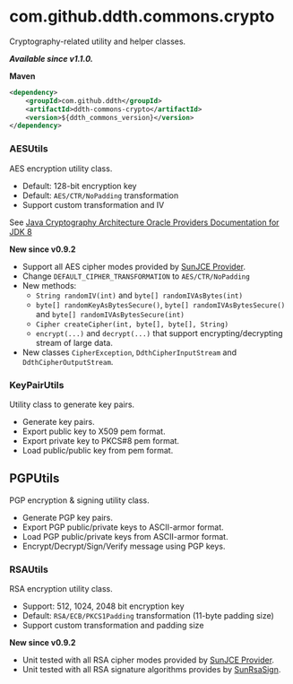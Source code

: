 # com.github.ddth.commons.crypto

Cryptography-related utility and helper classes.

_**Available since v1.1.0.**_

**Maven**

```xml
<dependency>
    <groupId>com.github.ddth</groupId>
    <artifactId>ddth-commons-crypto</artifactId>
    <version>${ddth_commons_version}</version>
</dependency>
```

### AESUtils

AES encryption utility class.

- Default: 128-bit encryption key
- Default: `AES/CTR/NoPadding` transformation
- Support custom transformation and IV

See [Java Cryptography Architecture Oracle Providers Documentation for JDK 8](https://docs.oracle.com/javase/8/docs/technotes/guides/security/SunProviders.html#cipherTable)

**New since v0.9.2**

- Support all AES cipher modes provided by [SunJCE Provider](https://docs.oracle.com/javase/8/docs/technotes/guides/security/SunProviders.html#cipherTable).
- Change `DEFAULT_CIPHER_TRANSFORMATION` to `AES/CTR/NoPadding`
- New methods:
  - `String randomIV(int)` and `byte[] randomIVAsBytes(int)`
  - `byte[] randomKeyAsBytesSecure()`, `byte[] randomIVAsBytesSecure()` and `byte[] randomIVAsBytesSecure(int)`
  - `Cipher createCipher(int, byte[], byte[], String)`
  - `encrypt(...)` and `decrypt(...)` that support encrypting/decrypting stream of large data.
- New classes `CipherException`, `DdthCipherInputStream` and  `DdthCipherOutputStream`.


### KeyPairUtils

Utility class to generate key pairs.

- Generate key pairs.
- Export public key to X509 pem format.
- Export private key to PKCS#8 pem format.
- Load public/public key from pem format.


## PGPUtils

PGP encryption & signing utility class.

- Generate PGP key pairs.
- Export PGP public/private keys to ASCII-armor format.
- Load PGP public/private keys from ASCII-armor format.
- Encrypt/Decrypt/Sign/Verify message using PGP keys.


### RSAUtils

RSA encryption utility class.

- Support: 512, 1024, 2048 bit encryption key
- Default: `RSA/ECB/PKCS1Padding` transformation (11-byte padding size)
- Support custom transformation and padding size

**New since v0.9.2**

- Unit tested with all RSA cipher modes provided by [SunJCE Provider](https://docs.oracle.com/javase/8/docs/technotes/guides/security/SunProviders.html#cipherTable).
- Unit tested with all RSA signature algorithms provides by [SunRsaSign](https://docs.oracle.com/javase/8/docs/technotes/guides/security/SunProviders.html#SunRsaSignProvider).
